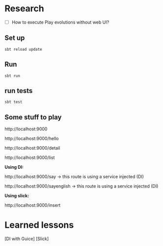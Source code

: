 # Research

- [ ] How to execute Play evolutions without web UI?


## Set up

```
sbt reload update
```

## Run

```
sbt run
```

## run tests

```
sbt test
```


## Some stuff to play

http://localhost:9000

http://localhost:9000/hello

http://localhost:9000/detail

http://localhost:9000/list


**Using DI:**

http://localhost:9000/say  -> this route is using a service injected (DI)

http://localhost:9000/sayenglish  -> this route is using a service injected (DI)


**Using slick:**

http://localhost:9000/insert


# Learned lessons


[DI with Guice]
[Slick]
